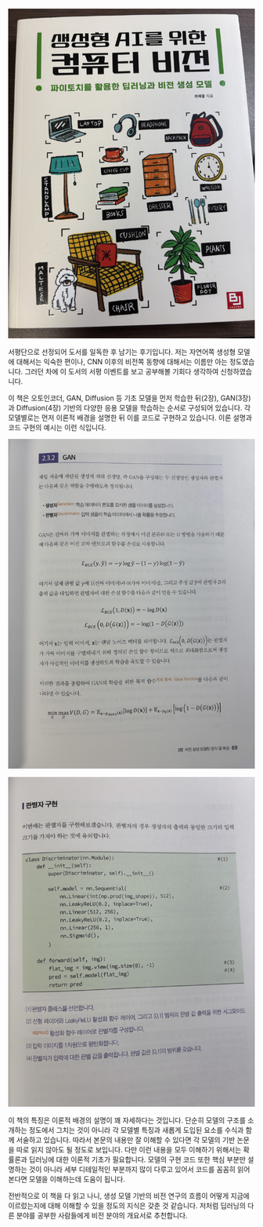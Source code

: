 ![img1](https://github.com/lih0905/lih0905.github.io/blob/master/_posts/images/240924/1.jpg?raw=true)

서평단으로 선정되어 도서를 일독한 후 남기는 후기입니다. 저는 자연어쪽 생성형 모델에 대해서는 익숙한 편이나, CNN 이후의 비전쪽 동향에 대해서는 이름만 아는 정도였습니다. 그러던 차에 이 도서의 서평 이벤트를 보고 공부해볼 기회다 생각하여 신청하였습니다. 

이 책은 오토인코더, GAN, Diffusion 등 기초 모델을 먼저 학습한 뒤(2장), GAN(3장)과 Diffusion(4장) 기반의 다양한 응용 모델을 학습하는 순서로 구성되어 있습니다. 각 모델별로는 먼저 이론적 배경을 설명한 뒤 이를 코드로 구현하고 있습니다. 이론 설명과 코드 구현의 예시는 이런 식입니다.

![img2](https://github.com/lih0905/lih0905.github.io/blob/master/_posts/images/240924/3.jpg?raw=true)

![img3](https://github.com/lih0905/lih0905.github.io/blob/master/_posts/images/240924/2.jpg?raw=true)

이 책의 특징은 이론적 배경의 설명이 꽤 자세하다는 것입니다. 단순히 모델의 구조를 소개하는 정도에서 그치는 것이 아니라 각 모델별 특징과 새롭게 도입된 요소를 수식과 함께 서술하고 있습니다. 따라서 본문의 내용만 잘 이해할 수 있다면 각 모델의 기반 논문을 따로 읽지 않아도 될 정도로 보입니다. 다만 이런 내용을 모두 이해하기 위해서는 확률론과 딥러닝에 대한 이론적 기초가 필요합니다. 모델의 구현 코드 또한 핵심 부분만 설명하는 것이 아니라 세부 디테일적인 부분까지 많이 다루고 있어서 코드를 꼼꼼히 읽어본다면 모델을 이해하는데 도움이 됩니다.

전반적으로 이 책을 다 읽고 나니, 생성 모델 기반의 비전 연구의 흐름이 어떻게 지금에 이르렀는지에 대해 이해할 수 있을 정도의 지식은 갖춘 것 같습니다. 저처럼 딥러닝의 다른 분야를 공부한 사람들에게 비전 분야의 개요서로 추천합니다.
